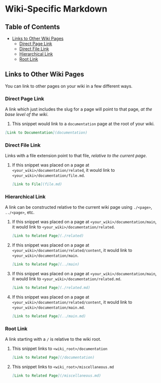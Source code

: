 # Wiki-Specific Markdown

## Table of Contents

* [Links to Other Wiki Pages](#links-to-other-wiki-pages)
  * [Direct Page Link](#direct-page-link)
  * [Direct File Link](#direct-file-link)
  * [Hierarchical Link](#hierarchical-link)
  * [Root Link](#root-link)

## Links to Other Wiki Pages

You can link to other pages on your wiki in a few different ways.

### Direct Page Link

A link which just includes the slug for a page will point to that page, _at the base level of the wiki_.

1. This snippet would link to a `documentation` page at the root of your wiki.

```markdown
[Link to Documentation](documentation)
```

### Direct File Link

Links with a file extension point to that file, _relative to the current page_.

1. If this snippet was placed on a page at `<your_wiki>/documentation/related`, it would link to `<your_wiki>/documentation/file.md`.

	```markdown
	[Link to File](file.md)
	```

### Hierarchical Link

A link can be constructed relative to the current wiki page using `./<page>`, `../<page>`, etc.

1. If this snippet was placed on a page at `<your_wiki>/documentation/main`, it would link to `<your_wiki>/documentation/related`.

	```markdown
	[Link to Related Page](./related)
	```

1. If this snippet was placed on a page at `<your_wiki>/documentation/related/content`, it would link to `<your_wiki>/documentation/main`.

	```markdown
	[Link to Related Page](../main)
	```

1. If this snippet was placed on a page at `<your_wiki>/documentation/main`, it would link to `<your_wiki>/documentation/related.md`.

	```markdown
	[Link to Related Page](./related.md)
	```

1. If this snippet was placed on a page at `<your_wiki>/documentation/related/content`, it would link to `<your_wiki>/documentation/main.md`.

	```markdown
	[Link to Related Page](../main.md)
	```

### Root Link

A link starting with a `/` is relative to the wiki root.

1. This snippet links to `<wiki_root>/documentation`

	```markdown
	[Link to Related Page](/documentation)
	```

1. This snippet links to `<wiki_root>/miscellaneous.md`

	```markdown
	[Link to Related Page](/miscellaneous.md)
	```
